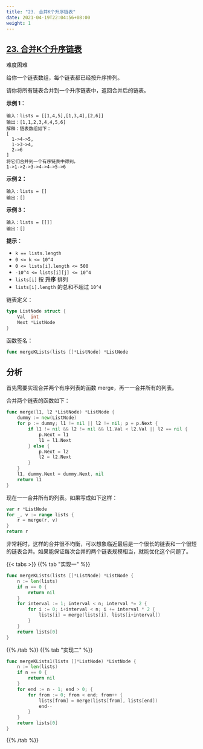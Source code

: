 ```yaml
---
title: "23. 合并K个升序链表"
date: 2021-04-19T22:04:56+08:00
weight: 1
---
```


## [23. 合并K个升序链表](https://leetcode-cn.com/problems/merge-k-sorted-lists/)

难度困难

给你一个链表数组，每个链表都已经按升序排列。

请你将所有链表合并到一个升序链表中，返回合并后的链表。

 

**示例 1：**

```
输入：lists = [[1,4,5],[1,3,4],[2,6]]
输出：[1,1,2,3,4,4,5,6]
解释：链表数组如下：
[
  1->4->5,
  1->3->4,
  2->6
]
将它们合并到一个有序链表中得到。
1->1->2->3->4->4->5->6
```

**示例 2：**

```
输入：lists = []
输出：[]
```

**示例 3：**

```
输入：lists = [[]]
输出：[]
```

 

**提示：**

- `k == lists.length`
- `0 <= k <= 10^4`
- `0 <= lists[i].length <= 500`
- `-10^4 <= lists[i][j] <= 10^4`
- `lists[i]` 按 **升序** 排列
- `lists[i].length` 的总和不超过 `10^4`

链表定义：

```go
type ListNode struct {
	Val  int
	Next *ListNode
}
```

函数签名：

```go
func mergeKLists(lists []*ListNode) *ListNode
```

## 分析

首先需要实现合并两个有序列表的函数 merge，再一一合并所有的列表。

合并两个链表的函数如下：

```go
func merge(l1, l2 *ListNode) *ListNode {
	dummy := new(ListNode)
	for p := dummy; l1 != nil || l2 != nil; p = p.Next {
		if l1 != nil && l2 != nil && l1.Val < l2.Val || l2 == nil {
			p.Next = l1
			l1 = l1.Next
		} else {
			p.Next = l2
			l2 = l2.Next
		}
	}
	l1, dummy.Next = dummy.Next, nil
	return l1
}
```

现在一一合并所有的列表。如果写成如下这样：

```go
var r *ListNode
for _, v := range lists {
	r = merge(r, v)
}
return r
```

非常耗时，这样的合并很不均衡，可以想象临近最后是一个很长的链表和一个很短的链表合并。如果能保证每次合并的两个链表规模相当，就能优化这个问题了。

{{< tabs >}}
{{% tab "实现一" %}}
```go
func mergeKLists(lists []*ListNode) *ListNode {
	n := len(lists)
	if n == 0 {
		return nil
	}
	for interval := 1; interval < n; interval *= 2 {
		for i := 0; i+interval < n; i += interval * 2 {
			lists[i] = merge(lists[i], lists[i+interval])
		}
	}
	return lists[0]
}
```
{{% /tab %}}
{{% tab "实现二" %}}
```go
func mergeKLists1(lists []*ListNode) *ListNode {
	n := len(lists)
	if n == 0 {
		return nil
	}
	for end := n - 1; end > 0; {
		for from := 0; from < end; from++ {
			lists[from] = merge(lists[from], lists[end])
			end--
		}
	}
	return lists[0]
}
```
{{% /tab %}}
